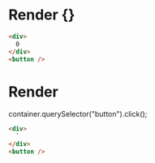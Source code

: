 # Render {}
```html
<div>
  0
</div>
<button />
```


# Render 
container.querySelector("button").click();

```html
<div>
  `
</div>
<button />
```